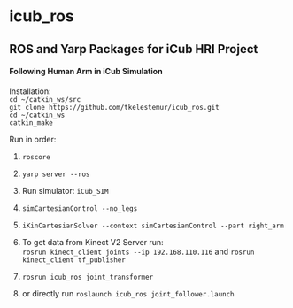# icub_ros

## ROS and Yarp Packages for iCub HRI Project

#### Following Human Arm in iCub Simulation

Installation:  
`cd ~/catkin_ws/src`   
`git clone https://github.com/tkelestemur/icub_ros.git`   
`cd ~/catkin_ws`   
`catkin_make`

Run in order:  
1. `roscore`
2. `yarp server --ros`  
3. Run simulator: `iCub_SIM`  
4. `simCartesianControl --no_legs`   
5. `iKinCartesianSolver --context simCartesianControl --part right_arm`   

6. To get data from Kinect V2 Server run:   
`rosrun kinect_client joints --ip 192.168.110.116`
and `rosrun kinect_client tf_publisher`
7. `rosrun icub_ros joint_transformer`
8. or directly run `roslaunch icub_ros joint_follower.launch`
